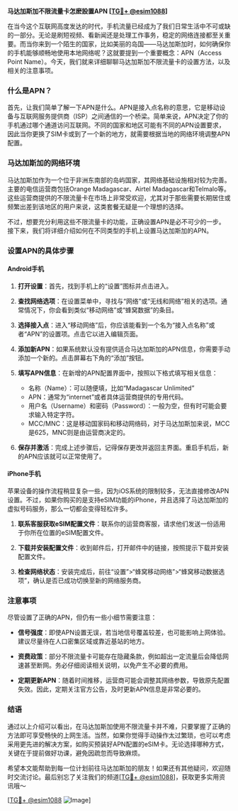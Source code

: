 **马达加斯加不限流量卡怎麽設置APN [[TG💪+ @esim1088](https://t.me/s/esim1088)]**

在当今这个互联网高度发达的时代，手机流量已经成为了我们日常生活中不可或缺的一部分。无论是刷短视频、看新闻还是处理工作事务，稳定的网络连接都至关重要。而当你来到一个陌生的国家，比如美丽的岛国——马达加斯加时，如何确保你的手机能够顺畅地使用本地网络呢？这就要提到一个重要概念：APN（Access Point Name）。今天，我们就来详细聊聊马达加斯加不限流量卡的设置方法，以及相关的注意事项。

### 什么是APN？

首先，让我们简单了解一下APN是什么。APN是接入点名称的意思，它是移动设备与互联网服务提供商（ISP）之间通信的一个桥梁。简单来说，APN决定了你的手机通过哪个通道访问互联网。不同的国家和地区可能有不同的APN设置要求，因此当你更换了SIM卡或到了一个新的地方，就需要根据当地的网络环境调整APN配置。

### 马达加斯加的网络环境

马达加斯加作为一个位于非洲东南部的岛屿国家，其网络基础设施相对较为完善。主要的电信运营商包括Orange Madagascar、Airtel Madagascar和Telmalo等。这些运营商提供的不限流量卡在市场上非常受欢迎，尤其对于那些需要长期居住或频繁出差到该地区的用户来说，这类套餐无疑是一个理想的选择。

不过，想要充分利用这些不限流量卡的功能，正确设置APN是必不可少的一步。接下来，我们将详细介绍如何在不同类型的手机上设置马达加斯加的APN。

### 设置APN的具体步骤

#### Android手机

1. **打开设置**：首先，找到手机上的“设置”图标并点击进入。
   
2. **查找网络选项**：在设置菜单中，寻找与“网络”或“无线和网络”相关的选项。通常情况下，你会看到类似“移动网络”或“蜂窝数据”的条目。

3. **选择接入点**：进入“移动网络”后，你应该能看到一个名为“接入点名称”或者“APN”的设置项。点击它以进入编辑页面。

4. **添加新APN**：如果系统默认没有提供适合马达加斯加的APN信息，你需要手动添加一个新的。点击屏幕右下角的“添加”按钮。

5. **填写APN信息**：在新增的APN配置界面中，按照以下格式填写相关信息：
   - 名称（Name）：可以随便填，比如“Madagascar Unlimited”
   - APN：通常为“internet”或者具体运营商提供的专用代码。
   - 用户名（Username）和密码（Password）：一般为空，但有时可能会要求输入特定字符。
   - MCC/MNC：这是移动国家码和移动网络码，对于马达加斯加来说，MCC是625，MNC则是由运营商决定的。

6. **保存并激活**：完成上述步骤后，记得保存更改并返回主界面。重启手机后，新的APN应该就可以正常使用了。

#### iPhone手机

苹果设备的操作流程稍显复杂一些，因为iOS系统的限制较多，无法直接修改APN设置。不过，如果你购买的是支持eSIM功能的iPhone，并且选择了马达加斯加的虚拟号码服务，那么一切都会变得轻松许多。

1. **联系客服获取eSIM配置文件**：联系你的运营商客服，请求他们发送一份适用于你所在位置的eSIM配置文件。

2. **下载并安装配置文件**：收到邮件后，打开邮件中的链接，按照提示下载并安装配置文件。

3. **检查网络状态**：安装完成后，前往“设置”>“蜂窝移动网络”>“蜂窝移动数据选项”，确认是否已成功切换至新的网络服务商。

### 注意事项

尽管设置了正确的APN，但仍有一些小细节需要注意：

- **信号强度**：即使APN设置无误，若当地信号覆盖较差，也可能影响上网体验。建议尽量待在人口密集区域或靠近基站的地方。
  
- **资费政策**：部分不限流量卡可能存在隐藏条款，例如超出一定流量后会降低网速甚至断网。务必仔细阅读相关说明，以免产生不必要的费用。

- **定期更新APN**：随着时间推移，运营商可能会调整其网络参数，导致原先配置失效。因此，定期关注官方公告，及时更新APN信息是非常必要的。

### 结语

通过以上介绍可以看出，在马达加斯加使用不限流量卡并不难，只要掌握了正确的方法即可享受畅快的上网生活。当然，如果你觉得手动操作太过繁琐，也可以考虑采用更先进的解决方案，如购买预装好APN配置的eSIM卡。无论选择哪种方式，关键在于提前做好功课，避免因疏忽而导致麻烦。

希望本文能帮助到每一位计划前往马达加斯加的朋友！如果还有其他疑问，欢迎随时交流讨论。最后别忘了关注我们的频道[[TG💪+ @esim1088](https://t.me/s/esim1088)]，获取更多实用资讯哦～

[[TG💪+ @esim1088](https://t.me/s/esim1088) ![Image](https://i.postimg.cc/4NQfJmqS/Snipaste-2025-05-13-00-14-12.png)]